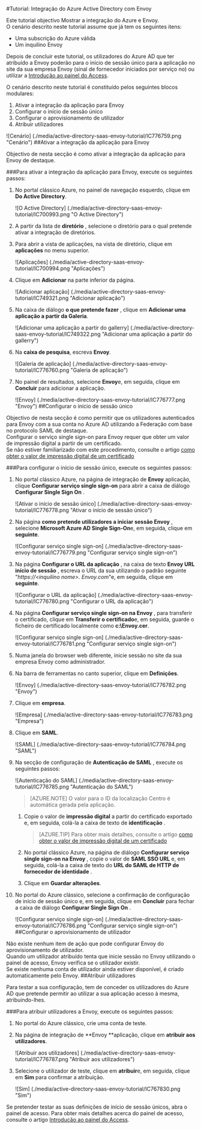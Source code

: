 <properties 
    pageTitle="Tutorial: Integração do Azure Active Directory com Envoy | Microsoft Azure" 
    description="Saiba como utilizar Envoy com o Azure Active Directory para permitir o início de sessão único, aprovisionamento automatizado e mais!" 
    services="active-directory" 
    authors="jeevansd"  
    documentationCenter="na" 
    manager="femila"/>
<tags 
    ms.service="active-directory" 
    ms.devlang="na" 
    ms.topic="article" 
    ms.tgt_pltfrm="na" 
    ms.workload="identity" 
    ms.date="09/29/2016" 
    ms.author="jeedes" />

#<a name="tutorial-azure-active-directory-integration-with-envoy"></a>Tutorial: Integração do Azure Active Directory com Envoy
  
Este tutorial objectivo Mostrar a integração do Azure e Envoy.  
O cenário descrito neste tutorial assume que já tem os seguintes itens:

-   Uma subscrição do Azure válida
-   Um inquilino Envoy
  
Depois de concluir este tutorial, os utilizadores do Azure AD que ter atribuído a Envoy poderão para o início de sessão único para a aplicação no site da sua empresa Envoy (sinal de fornecedor iniciados por serviço no) ou utilizar a [Introdução ao painel do Access](active-directory-saas-access-panel-introduction.md).
  
O cenário descrito neste tutorial é constituído pelos seguintes blocos modulares:

1.  Ativar a integração da aplicação para Envoy
2.  Configurar o início de sessão único
3.  Configurar o aprovisionamento de utilizador
4.  Atribuir utilizadores

![Cenário] (./media/active-directory-saas-envoy-tutorial/IC776759.png "Cenário")
##<a name="enabling-the-application-integration-for-envoy"></a>Ativar a integração da aplicação para Envoy
  
Objectivo de nesta secção é como ativar a integração da aplicação para Envoy de destaque.

###<a name="to-enable-the-application-integration-for-envoy-perform-the-following-steps"></a>Para ativar a integração da aplicação para Envoy, execute os seguintes passos:

1.  No portal clássico Azure, no painel de navegação esquerdo, clique em **Do Active Directory**.

    ![O Active Directory] (./media/active-directory-saas-envoy-tutorial/IC700993.png "O Active Directory")

2.  A partir da lista de **diretório** , selecione o diretório para o qual pretende ativar a integração de diretórios.

3.  Para abrir a vista de aplicações, na vista de diretório, clique em **aplicações** no menu superior.

    ![Aplicações] (./media/active-directory-saas-envoy-tutorial/IC700994.png "Aplicações")

4.  Clique em **Adicionar** na parte inferior da página.

    ![Adicionar aplicação] (./media/active-directory-saas-envoy-tutorial/IC749321.png "Adicionar aplicação")

5.  Na caixa de diálogo **o que pretende fazer** , clique em **Adicionar uma aplicação a partir da Galeria**.

    ![Adicionar uma aplicação a partir do gallerry] (./media/active-directory-saas-envoy-tutorial/IC749322.png "Adicionar uma aplicação a partir do gallerry")

6.  Na **caixa de pesquisa**, escreva **Envoy**.

    ![Galeria de aplicação] (./media/active-directory-saas-envoy-tutorial/IC776760.png "Galeria de aplicação")

7.  No painel de resultados, selecione **Envoy**e, em seguida, clique em **Concluir** para adicionar a aplicação.

    ![Envoy] (./media/active-directory-saas-envoy-tutorial/IC776777.png "Envoy")
##<a name="configuring-single-sign-on"></a>Configurar o início de sessão único
  
Objectivo de nesta secção é como permitir que os utilizadores autenticados para Envoy com a sua conta no Azure AD utilizando a Federação com base no protocolo SAML de destaque.  
Configurar o serviço single sign-on para Envoy requer que obter um valor de impressão digital a partir de um certificado.  
Se não estiver familiarizado com este procedimento, consulte o artigo [como obter o valor de impressão digital de um certificado](http://youtu.be/YKQF266SAxI)

###<a name="to-configure-single-sign-on-perform-the-following-steps"></a>Para configurar o início de sessão único, execute os seguintes passos:

1.  No portal clássico Azure, na página de integração de **Envoy** aplicação, clique **Configurar serviço single sign-on** para abrir a caixa de diálogo **Configurar Single Sign On** .

    ![Ativar o início de sessão único] (./media/active-directory-saas-envoy-tutorial/IC776778.png "Ativar o início de sessão único")

2.  Na página **como pretende utilizadores a iniciar sessão Envoy** , selecione **Microsoft Azure AD Single Sign-On**e, em seguida, clique em **seguinte**.

    ![Configurar serviço single sign-on] (./media/active-directory-saas-envoy-tutorial/IC776779.png "Configurar serviço single sign-on")

3.  Na página **Configurar o URL da aplicação** , na caixa de texto **Envoy URL início de sessão** , escreva o URL da sua utilizando o padrão seguinte "*https://\<inquilino nome\>. Envoy.com*"e, em seguida, clique em **seguinte**.

    ![Configurar o URL da aplicação] (./media/active-directory-saas-envoy-tutorial/IC776780.png "Configurar o URL da aplicação")

4.  Na página **Configurar serviço single sign-on na Envoy** , para transferir o certificado, clique em **Transferir o certificado**e, em seguida, guarde o ficheiro de certificado localmente como **c:\\Envoy.cer**.

    ![Configurar serviço single sign-on] (./media/active-directory-saas-envoy-tutorial/IC776781.png "Configurar serviço single sign-on")

5.  Numa janela do browser web diferente, inicie sessão no site da sua empresa Envoy como administrador.

6.  Na barra de ferramentas no canto superior, clique em **Definições**.

    ![Envoy] (./media/active-directory-saas-envoy-tutorial/IC776782.png "Envoy")

7.  Clique em **empresa**.

    ![Empresa] (./media/active-directory-saas-envoy-tutorial/IC776783.png "Empresa")

8.  Clique em **SAML**.

    ![SAML] (./media/active-directory-saas-envoy-tutorial/IC776784.png "SAML")

9.  Na secção de configuração de **Autenticação de SAML** , execute os seguintes passos:

    ![Autenticação do SAML] (./media/active-directory-saas-envoy-tutorial/IC776785.png "Autenticação do SAML")

    >[AZURE.NOTE] O valor para o ID da localização Centro é automática gerada pela aplicação.

    1.  Copie o valor de **impressão digital** a partir do certificado exportado e, em seguida, colá-la a caixa de texto de **identificação** .  

        >[AZURE.TIP] Para obter mais detalhes, consulte o artigo [como obter o valor de impressão digital de um certificado](http://youtu.be/YKQF266SAxI)

    2.  No portal clássico Azure, na página de diálogo **Configurar serviço single sign-on na Envoy** , copie o valor de **SAML SSO URL** e, em seguida, colá-la a caixa de texto do **URL do SAML de HTTP de fornecedor de identidade** .
    3.  Clique em **Guardar alterações**.

10. No portal do Azure clássico, selecione a confirmação de configuração de início de sessão único e, em seguida, clique em **Concluir** para fechar a caixa de diálogo **Configurar Single Sign On** .

    ![Configurar serviço single sign-on] (./media/active-directory-saas-envoy-tutorial/IC776786.png "Configurar serviço single sign-on")
##<a name="configuring-user-provisioning"></a>Configurar o aprovisionamento de utilizador
  
Não existe nenhum item de ação que pode configurar Envoy do aprovisionamento de utilizador.  
Quando um utilizador atribuído tenta que inicie sessão no Envoy utilizando o painel de acesso, Envoy verifica se o utilizador existir.  
Se existe nenhuma conta de utilizador ainda estiver disponível, é criado automaticamente pelo Envoy.
##<a name="assigning-users"></a>Atribuir utilizadores
  
Para testar a sua configuração, tem de conceder os utilizadores do Azure AD que pretende permitir ao utilizar a sua aplicação acesso à mesma, atribuindo-lhes.

###<a name="to-assign-users-to-envoy-perform-the-following-steps"></a>Para atribuir utilizadores a Envoy, execute os seguintes passos:

1.  No portal do Azure clássico, crie uma conta de teste.

2.  Na página de integração de **Envoy **aplicação, clique em **atribuir aos utilizadores**.

    ![Atribuir aos utilizadores] (./media/active-directory-saas-envoy-tutorial/IC776787.png "Atribuir aos utilizadores")

3.  Selecione o utilizador de teste, clique em **atribuir**e, em seguida, clique em **Sim** para confirmar a atribuição.

    ![Sim] (./media/active-directory-saas-envoy-tutorial/IC767830.png "Sim")
  
Se pretender testar as suas definições de início de sessão únicos, abra o painel de acesso. Para obter mais detalhes acerca do painel de acesso, consulte o artigo [Introdução ao painel do Access](active-directory-saas-access-panel-introduction.md).
